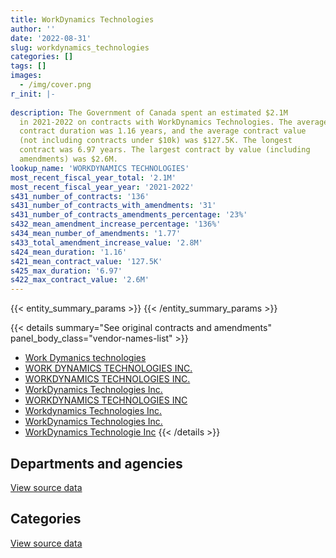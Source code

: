 ```yaml
---
title: WorkDynamics Technologies
author: ''
date: '2022-08-31'
slug: workdynamics_technologies
categories: []
tags: []
images:
  - /img/cover.png
r_init: |-
  
description: The Government of Canada spent an estimated $2.1M
  in 2021-2022 on contracts with WorkDynamics Technologies. The average
  contract duration was 1.16 years, and the average contract value
  (not including contracts under $10k) was $127.5K. The longest
  contract was 6.97 years. The largest contract by value (including
  amendments) was $2.6M.
lookup_name: 'WORKDYNAMICS TECHNOLOGIES'
most_recent_fiscal_year_total: '2.1M'
most_recent_fiscal_year_year: '2021-2022'
s431_number_of_contracts: '136'
s431_number_of_contracts_with_amendments: '31'
s431_number_of_contracts_amendments_percentage: '23%'
s432_mean_amendment_increase_percentage: '136%'
s434_mean_number_of_amendments: '1.77'
s433_total_amendment_increase_value: '2.8M'
s424_mean_duration: '1.16'
s421_mean_contract_value: '127.5K'
s425_max_duration: '6.97'
s422_max_contract_value: '2.6M'
---
```


<script src="/rmarkdown-libs/htmlwidgets/htmlwidgets.js"></script>
<link href="/rmarkdown-libs/datatables-css/datatables-crosstalk.css" rel="stylesheet" />
<script src="/rmarkdown-libs/datatables-binding/datatables.js"></script>
<script src="/rmarkdown-libs/jquery/jquery-3.6.0.min.js"></script>
<link href="/rmarkdown-libs/dt-core-bootstrap/css/dataTables.bootstrap.min.css" rel="stylesheet" />
<link href="/rmarkdown-libs/dt-core-bootstrap/css/dataTables.bootstrap.extra.css" rel="stylesheet" />
<script src="/rmarkdown-libs/dt-core-bootstrap/js/jquery.dataTables.min.js"></script>
<script src="/rmarkdown-libs/dt-core-bootstrap/js/dataTables.bootstrap.min.js"></script>
<link href="/rmarkdown-libs/crosstalk/css/crosstalk.min.css" rel="stylesheet" />
<script src="/rmarkdown-libs/crosstalk/js/crosstalk.min.js"></script>
<script src="/rmarkdown-libs/htmlwidgets/htmlwidgets.js"></script>
<link href="/rmarkdown-libs/datatables-css/datatables-crosstalk.css" rel="stylesheet" />
<script src="/rmarkdown-libs/datatables-binding/datatables.js"></script>
<script src="/rmarkdown-libs/jquery/jquery-3.6.0.min.js"></script>
<link href="/rmarkdown-libs/dt-core-bootstrap/css/dataTables.bootstrap.min.css" rel="stylesheet" />
<link href="/rmarkdown-libs/dt-core-bootstrap/css/dataTables.bootstrap.extra.css" rel="stylesheet" />
<script src="/rmarkdown-libs/dt-core-bootstrap/js/jquery.dataTables.min.js"></script>
<script src="/rmarkdown-libs/dt-core-bootstrap/js/dataTables.bootstrap.min.js"></script>
<link href="/rmarkdown-libs/crosstalk/css/crosstalk.min.css" rel="stylesheet" />
<script src="/rmarkdown-libs/crosstalk/js/crosstalk.min.js"></script>

{{< entity_summary_params >}}
{{< /entity_summary_params >}}

{{< details summary="See original contracts and amendments" panel_body_class="vendor-names-list" >}}
- [Work Dymanics technologies](https://search.open.canada.ca/en/ct/?sort=contract_value_f%20desc&page=1&search_text=%22Work%20Dymanics%20technologies%22)
- [WORK DYNAMICS TECHNOLOGIES INC.](https://search.open.canada.ca/en/ct/?sort=contract_value_f%20desc&page=1&search_text=%22WORK%20DYNAMICS%20TECHNOLOGIES%20INC.%22)
- [WORKDYNAMICS TECHNOLOGIES INC.](https://search.open.canada.ca/en/ct/?sort=contract_value_f%20desc&page=1&search_text=%22WORKDYNAMICS%20TECHNOLOGIES%20INC.%22)
- [WorkDynamics Technologies Inc.](https://search.open.canada.ca/en/ct/?sort=contract_value_f%20desc&page=1&search_text=%22WorkDynamics%20Technologies%20Inc.%22)
- [WORKDYNAMICS TECHNOLOGIES INC](https://search.open.canada.ca/en/ct/?sort=contract_value_f%20desc&page=1&search_text=%22WORKDYNAMICS%20TECHNOLOGIES%20INC%22)
- [Workdynamics Technologies Inc.](https://search.open.canada.ca/en/ct/?sort=contract_value_f%20desc&page=1&search_text=%22Workdynamics%20Technologies%20Inc.%22)
- [WorkDynamics Technologies Inc.](https://search.open.canada.ca/en/ct/?sort=contract_value_f%20desc&page=1&search_text=%22WorkDynamics%20%20Technologies%20Inc.%22)
- [WorkDynamics Technologie Inc](https://search.open.canada.ca/en/ct/?sort=contract_value_f%20desc&page=1&search_text=%22WorkDynamics%20Technologie%20Inc%22)
{{< /details >}}

## Departments and agencies

<div id="htmlwidget-1" style="width:100%;height:auto;" class="datatables html-widget"></div>
<script type="application/json" data-for="htmlwidget-1">{"x":{"style":"bootstrap","filter":"none","vertical":false,"data":[["<a href=\"/departments/aafc-aac/\">Agriculture and Agri-Food Canada<\/a>","<a href=\"/departments/aandc-aadnc/\">Crown-Indigenous Relations and Northern Affairs Canada<\/a>","<a href=\"/departments/cbsa-asfc/\">Canada Border Services Agency<\/a>","<a href=\"/departments/cfia-acia/\">Canadian Food Inspection Agency<\/a>","<a href=\"/departments/chrc-ccdp/\">Canadian Human Rights Commission<\/a>","<a href=\"/departments/cihr-irsc/\">Canadian Institutes of Health Research<\/a>","<a href=\"/departments/cpc-cpp/\">Civilian Review and Complaints Commission for the RCMP<\/a>","<a href=\"/departments/csa-asc/\">Canadian Space Agency<\/a>","<a href=\"/departments/csc-scc/\">Correctional Service of Canada<\/a>","<a href=\"/departments/csps-efpc/\">Canada School of Public Service<\/a>","<a href=\"/departments/dfatd-maecd/\">Global Affairs Canada<\/a>","<a href=\"/departments/dfo-mpo/\">Fisheries and Oceans Canada<\/a>","<a href=\"/departments/ec/\">Environment and Climate Change Canada<\/a>","<a href=\"/departments/elections/\">Elections Canada<\/a>","<a href=\"/departments/esdc-edsc/\">Employment and Social Development Canada<\/a>","<a href=\"/departments/ic/\">Innovation, Science and Economic Development Canada<\/a>","<a href=\"/departments/jus/\">Department of Justice Canada<\/a>","<a href=\"/departments/nrcan-rncan/\">Natural Resources Canada<\/a>","<a href=\"/departments/pc/\">Parks Canada<\/a>","<a href=\"/departments/pch/\">Canadian Heritage<\/a>","<a href=\"/departments/pco-bcp/\">Privy Council Office<\/a>","<a href=\"/departments/ppsc-sppc/\">Public Prosecution Service of Canada<\/a>","<a href=\"/departments/ps-sp/\">Public Safety Canada<\/a>","<a href=\"/departments/psc-cfp/\">Public Service Commission of Canada<\/a>","<a href=\"/departments/pwgsc-tpsgc/\">Public Services and Procurement Canada<\/a>","<a href=\"/departments/rcmp-grc/\">Royal Canadian Mounted Police<\/a>","<a href=\"/departments/ssc-spc/\">Shared Services Canada<\/a>","<a href=\"/departments/tc/\">Transport Canada<\/a>","<a href=\"/departments/vac-acc/\">Veterans Affairs Canada<\/a>"],[216139.88,332349.99,149103.36,27512.19,null,9637.9,80258.91,2758.94,26778.06,null,560910.92,29662.5,14405.93,99501.77,12934.49,44113.23,78780.63,242.36,null,71946.88,83438.19,39809.05,18635.79,172522.9,76196.88,10836.7,7240.4,292829.03,32650.8],[45739.89,199751.17,20790.41,27189.14,null,863.1,80478.79,13463.64,79983.21,19081.41,273848,63239.32,8235.81,48030.19,12969.93,12303.58,117972.42,44130.6,53849.43,27302.65,4571.96,16849.41,31718.08,103929.47,72884.82,10836.7,8728.99,1405243.79,65301.6],[24676.86,224701.4,25716.87,27374.24,null,null,80258.91,13426.85,7894.52,6954.1,272131.51,1352863.6,39553.55,null,12934.49,33899.57,10351.35,14690,null,112246.44,null,null,21355.92,48748.67,48550.23,3181.03,13370.38,948365.03,6284.56],[31719.61,119174.29,42789.99,27428.75,12354.74,null,null,10667.91,39424.23,5525.17,388521.51,806209.53,29516.96,null,10276.72,63132.25,10351.35,2945.03,null,41063.05,null,null,147926.14,49325.67,38574.15,28555.02,71674.14,22350.27,59017.04]],"container":"<table class=\"table table-striped table-hover row-border order-column display\">\n  <thead>\n    <tr>\n      <th>Department<\/th>\n      <th>2018-2019<\/th>\n      <th>2019-2020<\/th>\n      <th>2020-2021<\/th>\n      <th>2021-2022<\/th>\n    <\/tr>\n  <\/thead>\n<\/table>","options":{"order":[[4,"desc"]],"pageLength":10,"autoWidth":true,"columnDefs":[{"targets":1,"render":"function(data, type, row, meta) {\n    return type !== 'display' ? data : DTWidget.formatCurrency(data, \"$\", 2, 3, \",\", \".\", true, null);\n  }"},{"targets":2,"render":"function(data, type, row, meta) {\n    return type !== 'display' ? data : DTWidget.formatCurrency(data, \"$\", 2, 3, \",\", \".\", true, null);\n  }"},{"targets":3,"render":"function(data, type, row, meta) {\n    return type !== 'display' ? data : DTWidget.formatCurrency(data, \"$\", 2, 3, \",\", \".\", true, null);\n  }"},{"targets":4,"render":"function(data, type, row, meta) {\n    return type !== 'display' ? data : DTWidget.formatCurrency(data, \"$\", 2, 3, \",\", \".\", true, null);\n  }"},{"width":"16%","targets":[1,2,3,4]},{"className":"dt-right","targets":[1,2,3,4]}],"orderClasses":false}},"evals":["options.columnDefs.0.render","options.columnDefs.1.render","options.columnDefs.2.render","options.columnDefs.3.render"],"jsHooks":[]}</script>
<p class="text-right">
<a href="https://github.com/GoC-Spending/contracts-data/tree/main/data/out/vendors/workdynamics_technologies/summary_by_fiscal_year_by_department.csv" class="source-data-link btn btn-link">View source data</a>
</p>

## Categories

<div id="htmlwidget-2" style="width:100%;height:auto;" class="datatables html-widget"></div>
<script type="application/json" data-for="htmlwidget-2">{"x":{"style":"bootstrap","filter":"none","vertical":false,"data":[["<a href=\"/categories/professional_services/\">Professional services<\/a>","<a href=\"/categories/information_technology/\">Information technology<\/a>","<a href=\"/categories/human_capital/\">Human capital<\/a>"],[93327.99,2397869.68,null],[247781.36,2621506.14,null],[213913.73,3135616.34,null],[77461.96,1505935.81,475125.76]],"container":"<table class=\"table table-striped table-hover row-border order-column display\">\n  <thead>\n    <tr>\n      <th>Category<\/th>\n      <th>2018-2019<\/th>\n      <th>2019-2020<\/th>\n      <th>2020-2021<\/th>\n      <th>2021-2022<\/th>\n    <\/tr>\n  <\/thead>\n<\/table>","options":{"order":[[4,"desc"]],"dom":"t","pageLength":30,"autoWidth":true,"columnDefs":[{"targets":1,"render":"function(data, type, row, meta) {\n    return type !== 'display' ? data : DTWidget.formatCurrency(data, \"$\", 2, 3, \",\", \".\", true, null);\n  }"},{"targets":2,"render":"function(data, type, row, meta) {\n    return type !== 'display' ? data : DTWidget.formatCurrency(data, \"$\", 2, 3, \",\", \".\", true, null);\n  }"},{"targets":3,"render":"function(data, type, row, meta) {\n    return type !== 'display' ? data : DTWidget.formatCurrency(data, \"$\", 2, 3, \",\", \".\", true, null);\n  }"},{"targets":4,"render":"function(data, type, row, meta) {\n    return type !== 'display' ? data : DTWidget.formatCurrency(data, \"$\", 2, 3, \",\", \".\", true, null);\n  }"},{"width":"16%","targets":[1,2,3,4]},{"className":"dt-right","targets":[1,2,3,4]}],"orderClasses":false,"lengthMenu":[10,25,30,50,100]}},"evals":["options.columnDefs.0.render","options.columnDefs.1.render","options.columnDefs.2.render","options.columnDefs.3.render"],"jsHooks":[]}</script>
<p class="text-right">
<a href="https://github.com/GoC-Spending/contracts-data/tree/main/data/out/vendors/workdynamics_technologies/summary_by_fiscal_year_by_category.csv" class="source-data-link btn btn-link">View source data</a>
</p>
